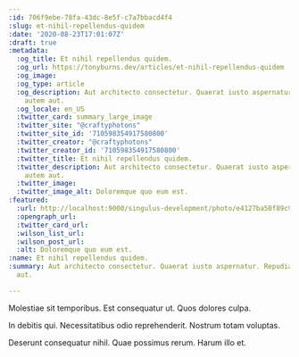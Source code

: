 ```yaml
---
:id: 706f9ebe-78fa-43dc-8e5f-c7a7bbacd4f4
:slug: et-nihil-repellendus-quidem
:date: '2020-08-23T17:01:07Z'
:draft: true
:metadata:
  :og_title: Et nihil repellendus quidem.
  :og_url: https://tonyburns.dev/articles/et-nihil-repellendus-quidem
  :og_image: 
  :og_type: article
  :og_description: Aut architecto consectetur. Quaerat iusto aspernatur. Repudiandae
    autem aut.
  :og_locale: en_US
  :twitter_card: summary_large_image
  :twitter_site: "@craftyphotons"
  :twitter_site_id: '710598354917580800'
  :twitter_creator: "@craftyphotons"
  :twitter_creator_id: '710598354917580800'
  :twitter_title: Et nihil repellendus quidem.
  :twitter_description: Aut architecto consectetur. Quaerat iusto aspernatur. Repudiandae
    autem aut.
  :twitter_image: 
  :twitter_image_alt: Doloremque quo eum est.
:featured:
  :url: http://localhost:9000/singulus-development/photo/e4127ba50f89c9300a2933ed1337758d.jpg
  :opengraph_url: 
  :twitter_card_url: 
  :wilson_list_url: 
  :wilson_post_url: 
  :alt: Doloremque quo eum est.
:name: Et nihil repellendus quidem.
:summary: Aut architecto consectetur. Quaerat iusto aspernatur. Repudiandae autem
  aut.

---
```


Molestiae sit temporibus. Est consequatur ut. Quos dolores culpa. 

In debitis qui. Necessitatibus odio reprehenderit. Nostrum totam voluptas.

Deserunt consequatur nihil. Quae possimus rerum. Harum illo et.
